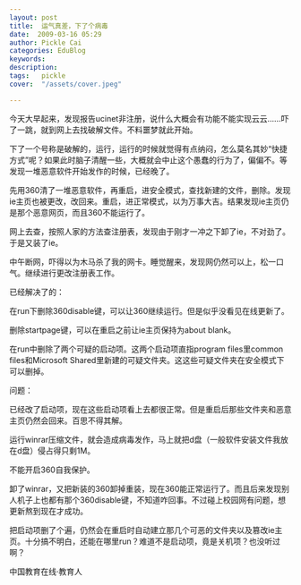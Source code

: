 ```yaml
---
layout: post  
title:  运气真差，下了个病毒  
date:  2009-03-16 05:29  
author: Pickle Cai  
categories: EduBlog  
keywords: 
description:   
tags:	pickle   
cover:  "/assets/cover.jpeg"  

---  
```

    
今天大早起来，发现报告ucinet非注册，说什么大概会有功能不能实现云云……吓了一跳，就到网上去找破解文件。不料噩梦就此开始。



下了一个号称是破解的，运行，运行的时候就觉得有点纳闷，怎么莫名其妙“快捷方式”呢？如果此时脑子清醒一些，大概就会中止这个愚蠢的行为了，偏偏不。等发现一堆恶意软件开始发作的时候，已经晚了。



先用360清了一堆恶意软件，再重启，进安全模式，查找新建的文件，删除。发现ie主页也被更改，改回来。重启，进正常模式，以为万事大吉。结果发现ie主页仍是那个恶意网页，而且360不能运行了。



网上去查，按照人家的方法查注册表，发现由于刚才一冲之下卸了ie，不对劲了。于是又装了ie。



中午断网，吓得以为木马杀了我的网卡。睡觉醒来，发现网仍然可以上，松一口气。继续进行更改注册表工作。



 



已经解决了的：





在run下删除360disable键，可以让360继续运行。但是似乎没看见在线更新了。



删除startpage键，可以在重启之前让ie主页保持为about blank。



在run中删除了两个可疑的启动项。这两个启动项直指program files里common files和Microsoft Shared里新建的可疑文件夹。这这些可疑文件夹在安全模式下可以删掉。



问题：





已经改了启动项，现在这些启动项看上去都很正常。但是重启后那些文件夹和恶意主页仍然会回来。百思不得其解。



运行winrar压缩文件，就会造成病毒发作，马上就把d盘（一般软件安装文件我放在d盘）侵占得只剩1M。



不能开启360自我保护。



 



卸了winrar，又把新装的360卸掉重装，现在360能正常运行了。而且后来发现别人机子上也都有那个360disable键，不知道咋回事。不过碰上校园网有问题，想更新熬到现在才成功。



把启动项删了个遍，仍然会在重启时自动建立那几个可恶的文件夹以及篡改ie主页。十分搞不明白，还能在哪里run？难道不是启动项，竟是关机项？也没听过啊？



		    
 中国教育在线·教育人

